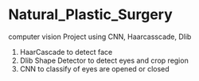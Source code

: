 # Natural_Plastic_Surgery
computer vision Project using CNN, Haarcasscade, Dlib


1. HaarCascade to detect face
2. Dlib Shape Detector to detect eyes and crop region
3. CNN to classify of eyes are opened or closed

